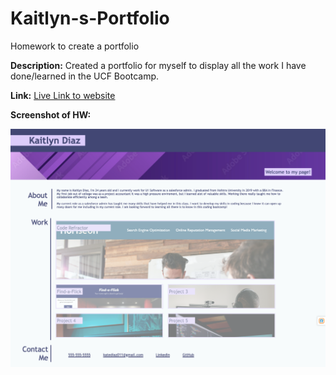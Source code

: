# Kaitlyn-s-Portfolio
Homework to create a portfolio 

**Description:** Created a portfolio for myself to display all the work I have done/learned in the UCF Bootcamp.

**Link:** [Live Link to website](https://kaitdiaz01.github.io/Kaitlyn-s-Portfolio/)

**Screenshot of HW:**



![Screenshot](./Assets/Images/portfolio-SS.png)
